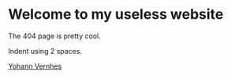 # Welcome to my useless website

The 404 page is pretty cool.

Indent using 2 spaces.

<div class="LI-profile-badge"  data-version="v1" data-size="medium" data-locale="fr_FR" data-type="horizontal" data-theme="dark" data-vanity="yohann-vernhes-a6b051197"><a class="LI-simple-link" href='https://fr.linkedin.com/in/yohann-vernhes-a6b051197?trk=profile-badge'>Yohann Vernhes</a></div>